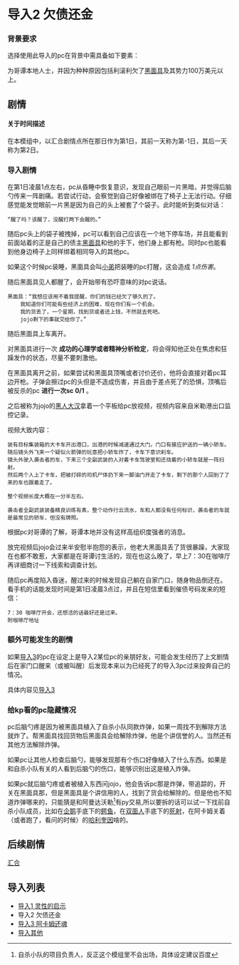 # 导入2 欠债还金

### 背景要求

选择使用此导入的pc在背景中需具备如下要素：

为哥谭本地人士，并因为种种原因包括利滚利欠了[黑面具](人物/黑面具.md)及其势力100万美元以上。

## 剧情

#### 关于时间描述
在本模组中，以汇合剧情点所在那日作为第1日，其前一天称为第-1日，其后一天称为第2日。

### 导入剧情

在第1日凌晨1点左右，pc从昏睡中恢复意识，发现自己眼前一片黑暗，并觉得后脑勺传来一阵剧痛。若尝试行动，会察觉到自己好像被绑在了椅子上无法行动。仔细感觉能发觉眼前一片黑是因为自己的头上被套了个袋子。此时能听到类似对话：

    “醒了吗？该醒了，没醒打两下会醒的。”

随后pc头上的袋子被拽掉，pc可以看到自己应该在一个地下停车场，并且能看到前面站着的正是自己的债主[黑面具](人物/黑面具.md)和他的手下，他们身上都有枪。同时pc也能看到他身边椅子上同样绑着相同导入的其他pc。

如果这个时候pc装睡，黑面具会叫[小弟](人物/帮派份子.md)把装睡的pc打醒，这会造成 *1点伤害*。

随后黑面具见人都醒了，会开始带有恐吓意味的对pc说话。

    黑面具：“我想应该用不着我提醒，你们的钱已经欠了够久的了。
        我知道你们可能有些经济上的困难，现在你们有一个机会。
        我的货丢了，一个星期，找到货或者还上钱，不然就去死吧。
        jojo剩下的事就交给你了。”

随后黑面具上车离开。

对黑面具进行一次 **成功的心理学或者精神分析检定**，将会得知他正处在焦虑和狂躁发作的状态，尽量不要刺激他。

在黑面具离开之前，如果尝试和黑面具顶嘴或者讨价还价，他将会直接对着pc耳边开枪。子弹会擦过pc的头但是不造成伤害，并且由于差点死了的恐惧，顶嘴后被反杀的pc **进行一次sc 0/1** 。

之后被称为jojo的[黑人大汉](人物/jojo.md)拿着一个平板给pc放视频，视频内容来自米勒港出口监控记录。

视频大致内容：

    装有目标集装箱的大卡车开出港口，出港的时候减速通过大门，门口有接应护送的一辆小轿车。
    随后镜头外飞来一个疑似火箭弹的玩意把小轿车炸了，卡车下意识刹车。
    镜头外驶入袭击者的车，下来三个全副武装的人对着卡车驾驶室和还烧着的小轿车就是一阵扫射。
    然后两个人上了卡车，把被打碎的司机尸体扔下来一脚油门开走了卡车，剩下的那个人回到了了来的车也跟着走了。

    整个视频长度大概在一分半左右。
    
    袭击者全副武装装备精良训练有素，整个动作行云流水，车和人都没有任何标识，袭击者的车就是最常见的轿车，但没有牌照。

根据pc对哥谭的了解，哥谭本地并没有这样高组织度强者的消息。

放完视频后jojo会过来半安慰半抱怨的表示，他老大黑面具丢了货很暴躁，大家现在也都不敢惹，大家都是在哥谭讨生活的，现在也这么晚了，早上7：30在咖啡厅再详细商讨一下线索和调查计划。

随后pc再度陷入昏迷，醒过来的时候发现自己躺在自家门口，随身物品倒还在。看手机的话能发现时间是第1日凌晨3点过，并且在短信里看到催债号码发来的短信：

    7：30 咖啡厅开会，还想活的话最好还是过来。
    附咖啡厅地址

### 额外可能发生的剧情

如果[导入3](/导入3阿卡姆还魂.md)的pc在设定上是导入2某位pc的亲朋好友，可能会发生经历了上文剧情后在家门口醒来（或被叫醒）后发现本来以为已经死了的导入3pc过来投奔自己的情况。

具体内容见[导入3](/导入3阿卡姆还魂.md)

### 给kp看的pc隐藏情况

pc后脑勺疼是因为被黑面具植入了自杀小队同款炸弹，如果一周找不到解除方法就炸了。帮黑面具找回货物后黑面具会给解除炸弹，他是个讲信誉的人。当然还有其他方法解除炸弹。

如果pc让其他人检查后脑勺，能够发现那有个伤口好像植入了什么东西。如果是和自杀小队有关的人看到后脑勺的伤口，能够识别出这是植入炸弹。

如果pc就后脑勺疼或者被植入东西问jojo，他会告诉pc那是炸弹，带追踪的，开关在黑面具那，但是黑面具是个讲信用的人，找到了货会给解除的。但是他也不知道炸弹哪来的，只能猜是和阿曼达沃勒[^1]有py交易,所以要拆的话可以试一下找前自杀小队成员，比如在[企鹅](人物/企鹅.md)手底下的[鳄鱼](人物/鳄鱼.md)，在[双面人](人物/双面人.md)手底下的[死射](人物/死射.md)，在阿卡姆关着（或者跑了，看问的时候）的[哈利奎因](人物/哈莉奎因.md)啥的。

[^1]:自杀小队的项目负责人，反正这个模组里不会出场，具体设定建议百度

## 后续剧情
[汇合](/第一次汇合.md)

## 导入列表

* [导入1 灵性的启示](/导入1灵性的启示.md)
* 导入2 欠债还金
* [导入3 阿卡姆还魂](/导入3阿卡姆还魂.md)
* [导入其他](/导入其他.md)